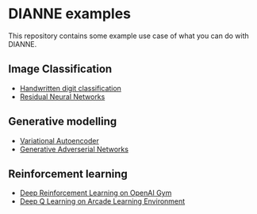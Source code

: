 DIANNE examples
===============

This repository contains some example use case of what you can do with DIANNE.

Image Classification
-------------------
  * [Handwritten digit classification](dianne.examples.lenet/README.md)
  * [Residual Neural Networks](dianne.examples.resnet/README.md)	

Generative modelling
---------------------
  * [Variational Autoencoder](dianne.examples.vae/README.md)
  * [Generative Adverserial Networks](dianne.examples.gan/README.md)

Reinforcement learning
----------------------
  * [Deep Reinforcement Learning on OpenAI Gym](dianne.examples.rl.gym/README.md)
  * [Deep Q Learning on Arcade Learning Environment](dianne.examples.rl.ale/README.md)

